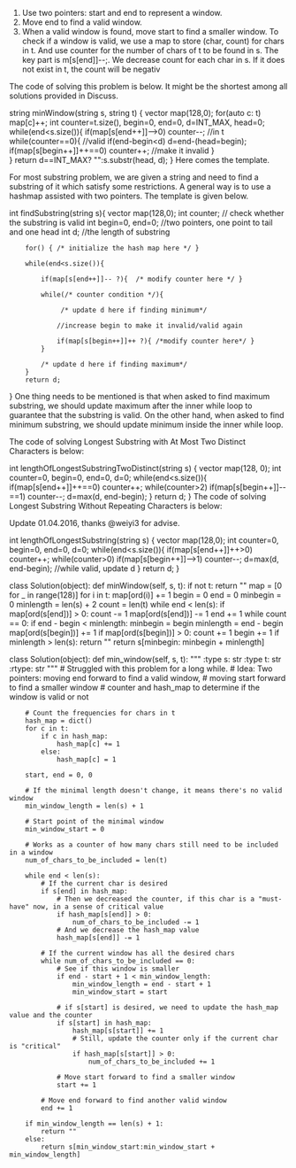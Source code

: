 1. Use two pointers: start and end to represent a window.
2. Move end to find a valid window.
3. When a valid window is found, move start to find a smaller window.
To check if a window is valid, we use a map to store (char, count) for chars in t. And use counter for the number of chars of t to be found in s. The key part is m[s[end]]--;. We decrease count for each char in s. If it does not exist in t, the count will be negativ

The code of solving this problem is below. It might be the shortest among all solutions provided in Discuss.

string minWindow(string s, string t) {
        vector<int> map(128,0);
        for(auto c: t) map[c]++;
        int counter=t.size(), begin=0, end=0, d=INT_MAX, head=0;
        while(end<s.size()){
            if(map[s[end++]]-->0) counter--; //in t
            while(counter==0){ //valid
                if(end-begin<d)  d=end-(head=begin);
                if(map[s[begin++]]++==0) counter++;  //make it invalid
            }  
        }
        return d==INT_MAX? "":s.substr(head, d);
    }
Here comes the template.

For most substring problem, we are given a string and need to find a substring of it which satisfy some restrictions. A general way is to use a hashmap assisted with two pointers. The template is given below.

int findSubstring(string s){
        vector<int> map(128,0);
        int counter; // check whether the substring is valid
        int begin=0, end=0; //two pointers, one point to tail and one  head
        int d; //the length of substring

        for() { /* initialize the hash map here */ }

        while(end<s.size()){

            if(map[s[end++]]-- ?){  /* modify counter here */ }

            while(/* counter condition */){ 
                 
                 /* update d here if finding minimum*/

                //increase begin to make it invalid/valid again
                
                if(map[s[begin++]]++ ?){ /*modify counter here*/ }
            }  

            /* update d here if finding maximum*/
        }
        return d;
  }
One thing needs to be mentioned is that when asked to find maximum substring, we should update maximum after the inner while loop to guarantee that the substring is valid. On the other hand, when asked to find minimum substring, we should update minimum inside the inner while loop.

The code of solving Longest Substring with At Most Two Distinct Characters is below:

int lengthOfLongestSubstringTwoDistinct(string s) {
        vector<int> map(128, 0);
        int counter=0, begin=0, end=0, d=0; 
        while(end<s.size()){
            if(map[s[end++]]++==0) counter++;
            while(counter>2) if(map[s[begin++]]--==1) counter--;
            d=max(d, end-begin);
        }
        return d;
    }
The code of solving Longest Substring Without Repeating Characters is below:

Update 01.04.2016, thanks @weiyi3 for advise.

int lengthOfLongestSubstring(string s) {
        vector<int> map(128,0);
        int counter=0, begin=0, end=0, d=0; 
        while(end<s.size()){
            if(map[s[end++]]++>0) counter++; 
            while(counter>0) if(map[s[begin++]]-->1) counter--;
            d=max(d, end-begin); //while valid, update d
        }
        return d;
    }
    

class Solution(object):
    def minWindow(self, s, t):
        if not t: return ""
        map = [0 for _ in range(128)]
        for i in t: map[ord(i)] += 1
        begin = 0
        end = 0
        minbegin = 0
        minlength = len(s) + 2
        count = len(t)
        while end < len(s):
            if map[ord(s[end])] > 0: count -= 1
            map[ord(s[end])] -= 1
            end += 1
            while count == 0:
                if end - begin < minlength:
                    minbegin = begin
                    minlength = end - begin
                map[ord(s[begin])] += 1
                if map[ord(s[begin])] > 0:
                    count += 1
                begin += 1
        if minlength > len(s): return ""
        return s[minbegin: minbegin + minlength]

class Solution(object):
    def min_window(self, s, t):
        """
        :type s: str
        :type t: str
        :rtype: str
        """
        # Struggled with this problem for a long while.
        # Idea: Two pointers: moving end forward to find a valid window,
        #                     moving start forward to find a smaller window
        #                     counter and hash_map to determine if the window is valid or not

        # Count the frequencies for chars in t
        hash_map = dict()
        for c in t:
            if c in hash_map:
                hash_map[c] += 1
            else:
                hash_map[c] = 1

        start, end = 0, 0

        # If the minimal length doesn't change, it means there's no valid window
        min_window_length = len(s) + 1

        # Start point of the minimal window
        min_window_start = 0

        # Works as a counter of how many chars still need to be included in a window
        num_of_chars_to_be_included = len(t)

        while end < len(s):
            # If the current char is desired
            if s[end] in hash_map:
                # Then we decreased the counter, if this char is a "must-have" now, in a sense of critical value
                if hash_map[s[end]] > 0:
                    num_of_chars_to_be_included -= 1
                # And we decrease the hash_map value
                hash_map[s[end]] -= 1

            # If the current window has all the desired chars
            while num_of_chars_to_be_included == 0:
                # See if this window is smaller
                if end - start + 1 < min_window_length:
                    min_window_length = end - start + 1
                    min_window_start = start

                # if s[start] is desired, we need to update the hash_map value and the counter
                if s[start] in hash_map:
                    hash_map[s[start]] += 1
                    # Still, update the counter only if the current char is "critical"
                    if hash_map[s[start]] > 0:
                        num_of_chars_to_be_included += 1

                # Move start forward to find a smaller window
                start += 1

            # Move end forward to find another valid window
            end += 1

        if min_window_length == len(s) + 1:
            return ""
        else:
            return s[min_window_start:min_window_start + min_window_length]